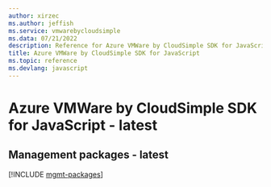 ```yaml
---
author: xirzec
ms.author: jeffish
ms.service: vmwarebycloudsimple
ms.data: 07/21/2022
description: Reference for Azure VMWare by CloudSimple SDK for JavaScript
title: Azure VMWare by CloudSimple SDK for JavaScript
ms.topic: reference
ms.devlang: javascript
---
```

# Azure VMWare by CloudSimple SDK for JavaScript - latest

## Management packages - latest
[!INCLUDE [mgmt-packages](vmware-by-cloudsimple-mgmt-index.md)]
